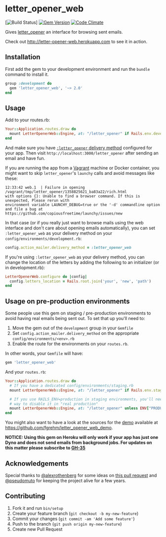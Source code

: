 # letter_opener_web

[![Build Status](https://github.com/fgrehm/letter_opener_web/actions/workflows/main.yml/badge.svg)]
[![Gem Version](https://badge.fury.io/rb/letter_opener_web.svg)](http://badge.fury.io/rb/letter_opener_web)
[![Code Climate](https://codeclimate.com/github/fgrehm/letter_opener_web.svg)](https://codeclimate.com/github/fgrehm/letter_opener_web)

Gives [letter_opener](https://github.com/ryanb/letter_opener) an interface for
browsing sent emails.

Check out http://letter-opener-web.herokuapp.com to see it in action.

## Installation

First add the gem to your development environment and run the `bundle` command to install it.

```ruby
group :development do
  gem 'letter_opener_web', '~> 2.0'
end
```

## Usage

Add to your routes.rb:

```ruby
Your::Application.routes.draw do
  mount LetterOpenerWeb::Engine, at: "/letter_opener" if Rails.env.development?
end
```

And make sure you have [`:letter_opener` delivery method](https://github.com/ryanb/letter_opener#rails-setup)
configured for your app. Then visit `http://localhost:3000/letter_opener` after
sending an email and have fun.

If you are running the app from a [Vagrant](http://vagrantup.com) machine or Docker
container, you might want to skip `letter_opener`'s `launchy` calls and avoid messages
like these:

```terminal
12:33:42 web.1  | Failure in opening /vagrant/tmp/letter_opener/1358825621_ba83a22/rich.html
with options {}: Unable to find a browser command. If this is unexpected, Please rerun with
environment variable LAUNCHY_DEBUG=true or the '-d' commandline option and file a bug at
https://github.com/copiousfreetime/launchy/issues/new
```

In that case (or if you really just want to browse mails using the web interface and
don't care about opening emails automatically), you can set `:letter_opener_web` as
your delivery method on your `config/environments/development.rb`:

```ruby
config.action_mailer.delivery_method = :letter_opener_web
```

If you're using `:letter_opener_web` as your delivery method, you can change the location of
the letters by adding the following to an initializer (or in development.rb):

```ruby
LetterOpenerWeb.configure do |config|
  config.letters_location = Rails.root.join('your', 'new', 'path')
end
```

## Usage on pre-production environments

Some people use this gem on staging / pre-production environments to avoid having real emails
being sent out. To set that up you'll need to:

1. Move the gem out of the `development` group in your `Gemfile`
2. Set `config.action_mailer.delivery_method` on the appropriate `config/environments/<env>.rb`
3. Enable the route for the environments on your `routes.rb`.

In other words, your `Gemfile` will have:

```ruby
gem 'letter_opener_web'
```

And your `routes.rb`:

```ruby
Your::Application.routes.draw do
  # If you have a dedicated config/environments/staging.rb
  mount LetterOpenerWeb::Engine, at: "/letter_opener" if Rails.env.staging?

  # If you use RAILS_ENV=production in staging environments, you'll need another
  # way to disable it in "real production"
  mount LetterOpenerWeb::Engine, at: "/letter_opener" unless ENV["PRODUCTION_FOR_REAL"]
end
```

You might also want to have a look at the sources for the [demo](http://letter-opener-web.herokuapp.com)
available at https://github.com/fgrehm/letter_opener_web_demo.

**NOTICE: Using this gem on Heroku will only work if your app has just one Dyno
and does not send emails from background jobs. For updates on this matter please
subscribe to [GH-35](https://github.com/fgrehm/letter_opener_web/issues/35)**

## Acknowledgements

Special thanks to [@alexrothenberg](https://github.com/alexrothenberg) for some
ideas on [this pull request](https://github.com/ryanb/letter_opener/pull/12) and
[@pseudomuto](https://github.com/pseudomuto) for keeping the project alive for a
few years.

## Contributing

1. Fork it and run `bin/setup`
2. Create your feature branch (`git checkout -b my-new-feature`)
3. Commit your changes (`git commit -am 'Add some feature'`)
4. Push to the branch (`git push origin my-new-feature`)
5. Create new Pull Request
